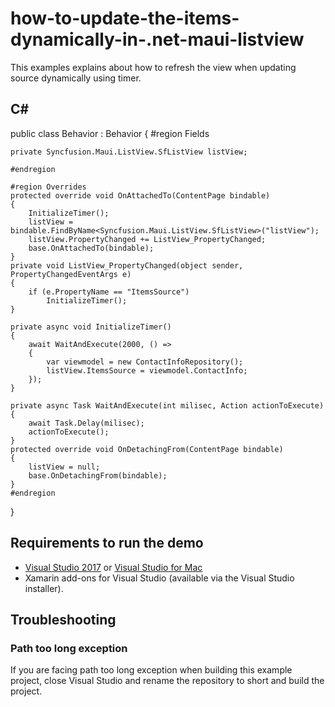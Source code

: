 # how-to-update-the-items-dynamically-in-.net-maui-listview

This examples explains about how to refresh the view when updating source dynamically using timer.

## C#

public class Behavior : Behavior<ContentPage>
{
    #region Fields

    private Syncfusion.Maui.ListView.SfListView listView;
   
    #endregion

    #region Overrides
    protected override void OnAttachedTo(ContentPage bindable)
    {
        InitializeTimer();
        listView = bindable.FindByName<Syncfusion.Maui.ListView.SfListView>("listView");
        listView.PropertyChanged += ListView_PropertyChanged;
        base.OnAttachedTo(bindable);
    }
    private void ListView_PropertyChanged(object sender, PropertyChangedEventArgs e)
    {
        if (e.PropertyName == "ItemsSource")
            InitializeTimer();
    }

    private async void InitializeTimer()
    {
        await WaitAndExecute(2000, () =>
        {
            var viewmodel = new ContactInfoRepository();
            listView.ItemsSource = viewmodel.ContactInfo;
        });
    }

    private async Task WaitAndExecute(int milisec, Action actionToExecute)
    {
        await Task.Delay(milisec);
        actionToExecute();
    }
    protected override void OnDetachingFrom(ContentPage bindable)
    {
        listView = null;
        base.OnDetachingFrom(bindable);
    }
    #endregion
}

## Requirements to run the demo

* [Visual Studio 2017](https://visualstudio.microsoft.com/downloads/) or [Visual Studio for Mac](https://visualstudio.microsoft.com/vs/mac/)
* Xamarin add-ons for Visual Studio (available via the Visual Studio installer).

## Troubleshooting

### Path too long exception

If you are facing path too long exception when building this example project, close Visual Studio and rename the repository to short and build the project.

